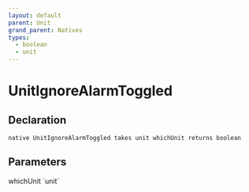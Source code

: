 ```yaml
---
layout: default
parent: Unit
grand_parent: Natives
types:
  - boolean
  - unit
---
```


# UnitIgnoreAlarmToggled

## Declaration

```
native UnitIgnoreAlarmToggled takes unit whichUnit returns boolean
```

## Parameters
<dl>
  <dt>whichUnit `unit`</dt>
  <dd></dd>
</dl>